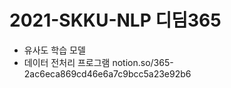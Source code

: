 <h1>2021-SKKU-NLP 디딤365</h1>
<ul>
  <li>유사도 학습 모델</li>
  <li>데이터 전처리 프로그램
      notion.so/365-2ac6eca869cd46e6a7c9bcc5a23e92b6
  </li>
</ul>
